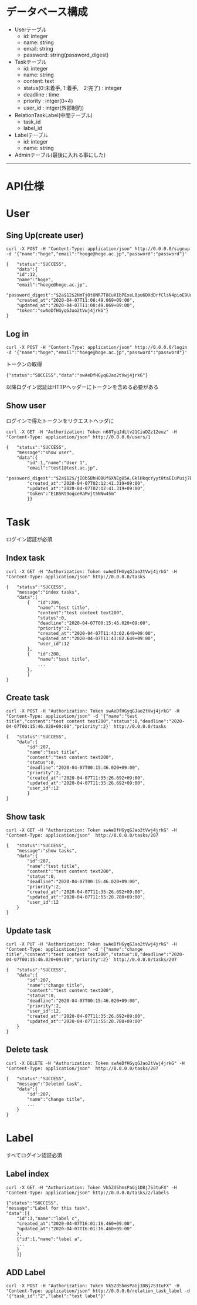 # データベース構成
* Userテーブル
    * id: integer
    * name: string
    * email: string
    * password: string(password_digest)
* Taskテーブル
    * id: integer
    * name: string
    * content: text
    * status(0:未着手, 1:着手,　2:完了) : integer
    * deadline : time
    * priority : intger(0~4)
    * user_id : intger(外部制約)
* RelationTaskLabel(中間テーブル)
    * task_id
    * label_id
* Labelテーブル
    * id: integer
    * name: string
* Adminテーブル(最後に入れる事にした)

---

# API仕様
# User
## Sing Up(create user)
```
curl -X POST -H "Content-Type: application/json" http://0.0.0.0/signup -d '{"name":"hoge","email":"hoege@hoge.ac.jp","password":"password"}'
```
```
{   "status":"SUCCESS",
    "data":{
    "id":12,
    "name":"hoge",
    "email":"hoege@hoge.ac.jp",
    "password_digest":"$2a$12$2HmTjOtUNR7T8CuXIbPExeL8pu6DXdDrfClsN4pioE9UuijoXuHrq",
    "created_at":"2020-04-07T11:08:49.069+09:00",
    "updated_at":"2020-04-07T11:08:49.069+09:00",
    "token":"swAeDfHGyqGJao2tVwj4jrkG"}
}
```
## Log in
```
curl -X POST -H "Content-Type: application/json" http://0.0.0.0/login -d '{"name":"hoge","email":"hoege@hoge.ac.jp","password":"password"}'
```
トークンの取得
```
{"status":"SUCCESS","data":"swAeDfHGyqGJao2tVwj4jrkG"}
```
以降ログイン認証はHTTPヘッダーにトークンを含める必要がある

## Show user
ログインで得たトークンをリクエストヘッダに
```
curl -X GET -H "Authorization: Token n68TyqJdLtv21CiuDZz12euz" -H "Content-Type: application/json" http://0.0.0.0/users/1
```
```
{   "status":"SUCCESS",
    "message":"show user",
    "data":{
        "id":1,"name":"User 1",
        "email":"test1@test.ac.jp",
        "password_digest":"$2a$12$/jI0b5BhHOBUfGXNEgU5A.GklHkqcYyyt8taEIuPuij7BVwJvkao.",
        "created_at":"2020-04-07T02:12:41.319+09:00",
        "updated_at":"2020-04-07T02:12:41.319+09:00",
        "token":"E1B5Rt9oqceRaMvjt5NNw45m"
        }}
```

# Task
ログイン認証が必須
## Index task
```
curl -X GET -H "Authorization: Token swAeDfHGyqGJao2tVwj4jrkG" -H "Content-Type: application/json" http://0.0.0.0/tasks
```
```
{   "status":"SUCCESS",
    "message":"index tasks",
    "data":[
        {   "id":209,
            "name":"test title",
            "content":"test content text200",
            "status":0,
            "deadline":"2020-04-07T00:15:46.020+09:00",
            "priority":2,
            "created_at":"2020-04-07T11:43:02.649+09:00",
            "updated_at":"2020-04-07T11:43:02.649+09:00",
            "user_id":12
        },
        {   "id":208,
            "name":"test title",
            ...
        },
        ]
}
```

## Create task
```
curl -X POST -H "Authorization: Token swAeDfHGyqGJao2tVwj4jrkG" -H "Content-Type: application/json" -d '{"name":"test title","content":"test content text200","status":0,"deadline":"2020-04-07T00:15:46.020+09:00","priority":2}' http://0.0.0.0/tasks 
```
```
{   "status":"SUCCESS",
    "data":{
        "id":207,
        "name":"test title",
        "content":"test content text200",
        "status":0,
        "deadline":"2020-04-07T00:15:46.020+09:00",
        "priority":2,
        "created_at":"2020-04-07T11:35:26.692+09:00",
        "updated_at":"2020-04-07T11:35:26.692+09:00",
        "user_id":12
        }
}
```

## Show task
```
curl -X GET -H "Authorization: Token swAeDfHGyqGJao2tVwj4jrkG" -H "Content-Type: application/json"  http://0.0.0.0/tasks/207
```
```
{   "status":"SUCCESS",
    "message":"show tasks",
    "data":{
        "id":207,
        "name":"test title",
        "content":"test content text200",
        "status":0,
        "deadline":"2020-04-07T00:15:46.020+09:00",
        "priority":2,
        "created_at":"2020-04-07T11:35:26.692+09:00",
        "updated_at":"2020-04-07T11:55:20.780+09:00",
        "user_id":12
    }
}
```

## Update task
```
curl -X PUT -H "Authorization: Token swAeDfHGyqGJao2tVwj4jrkG" -H "Content-Type: application/json" -d '{"name":"change title","content":"test content text200","status":0,"deadline":"2020-04-07T00:15:46.020+09:00","priority":2}' http://0.0.0.0/tasks/207
```
```
{   "status":"SUCCESS",
    "data":{
        "id":207,
        "name":"change title",
        "content":"test content text200",
        "status":0,
        "deadline":"2020-04-07T00:15:46.020+09:00",
        "priority":2,
        "user_id":12,
        "created_at":"2020-04-07T11:35:26.692+09:00",
        "updated_at":"2020-04-07T11:55:20.780+09:00"
    }
}
```

## Delete task
```
curl -X DELETE -H "Authorization: Token swAeDfHGyqGJao2tVwj4jrkG" -H "Content-Type: application/json"  http://0.0.0.0/tasks/207
```
```
{   "status":"SUCCESS",
    "message":"Deleted task",
    "data":{
        "id":207,
        "name":"change title",
        ...
    }
}
```

# Label
すべてログイン認証必須
## Label index
```
curl -X GET -H "Authorization: Token Vk5ZdShmsPaGj1DBj7S3tuFX" -H "Content-Type: application/json" http://0.0.0.0/tasks/2/labels
```
```
{"status":"SUCCESS",
"message":"Label for this task",
"data":[{
    "id":3,"name":"label c",
    "created_at":"2020-04-07T16:01:16.460+09:00",
    "updated_at":"2020-04-07T16:01:16.460+09:00"
    },
    {"id":1,"name":"label a",
    ...
    }
    ]}
```

## ADD Label
```
curl -X POST -H "Authorization: Token Vk5ZdShmsPaGj1DBj7S3tuFX" -H "Content-Type: application/json" http://0.0.0.0/relation_task_label -d '{"task_id":"2","label":"test label"}'
```